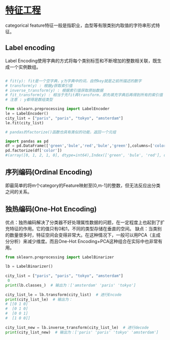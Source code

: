 # [特征工程](https://www.biaodianfu.com/categorical-feature.html)

categorical feature特征一般是指职业，血型等有限类别内取值的字符串形式特征。

## Label encoding

Label Encoding使用字典的方式将每个类别标签和不断增加的整数相关联，既生成一个实例数组。

```python

# fit(y): fit是一个空字典，y为字典中的词，自然key就是之前所描述的数字
# transform(y) : 根据y获取索引值
# inverse_transform(y) : 根据索引值获取原始数据
# fit_transform(y) : 相当于先fit再transform，即先填充字典后再得到所有的索引值
# 注意 : y都得是数组类型

from sklearn.preprocessing import LabelEncoder
le = LabelEncoder()
city_list = ["paris", "paris", "tokyo", "amsterdam"]
le.fit(city_list)

# pandas的factorize()函数也具有类似的功能，返回一个元组

import pandas as pd
df = pd.DataFrame(['green','bule','red','bule','green'],columns=['color'])
pd.factorize(df['color'])  
#(array([0, 1, 2, 1, 0], dtype=int64),Index(['green', 'bule', 'red'], dtype='object'))

```

## 序列编码(Ordinal Encoding)

即最简单的将m个category的Feature映射至[0,m-1]的整数，但无法反应出分类之间的关系。

## 独热编码(One-Hot Encoding)

优点：独热编码解决了分类器不好处理属性数据的问题，在一定程度上也起到了扩充特征的作用。它的值只有0和1，不同的类型存储在垂直的空间。
缺点：当类别的数量很多时，特征空间会变得非常大。在这种情况下，一般可以用PCA（主成分分析）来减少维度。而且One-Hot Encoding+PCA这种组合在实际中也非常有用。

```python
from sklearn.preprocessing import LabelBinarizer
 
lb = LabelBinarizer()
 
city_list = ["paris", "paris", "tokyo", "amsterdam"]
 0
print(lb.classes_)  # 输出为：['amsterdam' 'paris' 'tokyo']
 
city_list_le = lb.transform(city_list)  # 进行Encode
print(city_list_le)  # 输出为：
# [[0 1 0]
#  [0 1 0]
#  [0 0 1]
#  [1 0 0]]
 
city_list_new = lb.inverse_transform(city_list_le)  # 进行decode
print(city_list_new)  # 输出为：['paris' 'paris' 'tokyo' 'amsterdam']
```
